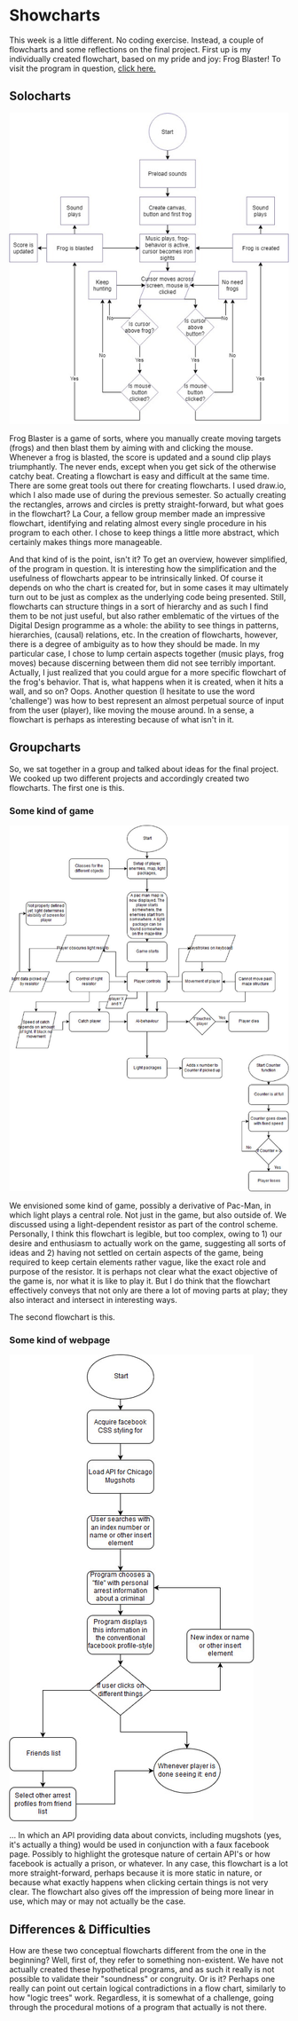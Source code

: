 # Showcharts
This week is a little different. No coding exercise. Instead, a couple of flowcharts and some reflections on the final project. First up is my individually created flowchart, based on my pride and joy: Frog Blaster! To visit the program in question, [click here.](https://github.com/Magnusaur/aesth-prog/tree/master/mini_ex/mini_ex5) 
## Solocharts
![alt](https://github.com/Magnusaur/aesth-prog/blob/master/mini_ex/mini_ex9/frogs_chart.jpg)

Frog Blaster is a game of sorts, where you manually create moving targets (frogs) and then blast them by aiming with and clicking the mouse. Whenever a frog is blasted, the score is updated and a sound clip plays triumphantly. The never ends, except when you get sick of the otherwise catchy beat. Creating a flowchart is easy and difficult at the same time. There are some great tools out there for creating flowcharts. I used draw.io, which I also made use of during the previous semester. So actually creating the rectangles, arrows and circles is pretty straight-forward, but what goes in the flowchart? La Cour, a fellow group member made an impressive flowchart, identifying and relating almost every single procedure in his program to each other. I chose to keep things a little more abstract, which certainly makes things more manageable. 

And that kind of is the point, isn't it? To get an overview, however simplified, of the program in question. It is interesting how the simplification and the usefulness of flowcharts appear to be intrinsically linked. Of course it depends on who the chart is created for, but in some cases it may ultimately turn out to be just as complex as the underlying code being presented. Still, flowcharts can structure things in a sort of hierarchy and as such I find them to be not just useful, but also rather emblematic of the virtues of the Digital Design programme as a whole: the ability to see things in patterns, hierarchies, (causal) relations, etc. In the creation of flowcharts, however, there is a degree of ambiguity as to how they should be made. In my particular case, I chose to lump certain aspects together (music plays, frog moves) because discerning between them did not see terribly important. Actually, I just realized that you could argue for a more specific flowchart of the frog's behavior. That is, what happens when it is created, when it hits a wall, and so on? Oops. Another question (I hesitate to use the word 'challenge') was how to best represent an almost perpetual source of input from the user (player), like moving the mouse around. In a sense, a flowchart is perhaps as interesting because of what isn't in it.

## Groupcharts
So, we sat together in a group and talked about ideas for the final project. We cooked up two different projects and accordingly created two flowcharts. The first one is this.

### Some kind of game
![alt](https://github.com/Magnusaur/aesth-prog/blob/master/mini_ex/mini_ex9/game_chart.jpg)

We envisioned some kind of game, possibly a derivative of Pac-Man, in which light plays a central role. Not just in the game, but also outside of. We discussed using a light-dependent resistor as part of the control scheme. Personally, I think this flowchart is legible, but too complex, owing to 1) our desire and enthusiasm to actually work on the game, suggesting all sorts of ideas and 2) having not settled on certain aspects of the game, being required to keep certain elements rather vague, like the exact role and purpose of the resistor. It is perhaps not clear what the exact objective of the game is, nor what it is like to play it. But I do think that the flowchart effectively conveys that not only are there a lot of moving parts at play; they also interact and intersect in interesting ways. 

The second flowchart is this.
### Some kind of webpage

![alt](https://github.com/Magnusaur/aesth-prog/blob/master/mini_ex/mini_ex9/webpage_chart.jpg)

... In which an API providing data about convicts, including mugshots (yes, it's actually a thing) would be used in conjunction with a faux facebook page. Possibly to highlight the grotesque nature of certain API's or how facebook is actually a prison, or whatever. In any case, this flowchart is a lot more straight-forward, perhaps because it is more static in nature, or because what exactly happens when clicking certain things is not very clear. The flowchart also gives off the impression of being more linear in use, which may or may not actually be the case. 

## Differences & Difficulties
How are these two conceptual flowcharts different from the one in the beginning? Well, first of, they refer to something non-existent. We have not actually created these hypothetical programs, and as such it really is not possible to validate their "soundness" or congruity. Or is it? Perhaps one really can point out certain logical contradictions in a flow chart, similarly to how "logic trees" work. Regardless, it is somewhat of a challenge, going through the procedural motions of a program that actually is not there. 

